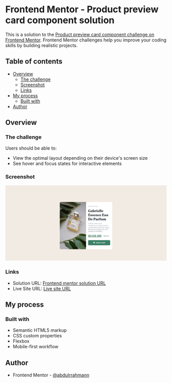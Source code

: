 # Frontend Mentor - Product preview card component solution

This is a solution to the [Product preview card component challenge on Frontend Mentor](https://www.frontendmentor.io/challenges/product-preview-card-component-GO7UmttRfa). Frontend Mentor challenges help you improve your coding skills by building realistic projects. 

## Table of contents

- [Overview](#overview)
  - [The challenge](#the-challenge)
  - [Screenshot](#screenshot)
  - [Links](#links)
- [My process](#my-process)
  - [Built with](#built-with)
- [Author](#author)


## Overview

### The challenge

Users should be able to:

- View the optimal layout depending on their device's screen size
- See hover and focus states for interactive elements

### Screenshot

![](images/screenshot.png)


### Links

- Solution URL: [Frontend mentor solution URL](https://www.frontendmentor.io/solutions/responsive-product-preview-card-sspqjIS0W_)
- Live Site URL: [Live site URL](https://abdulrrahmann.github.io/product-preview-card/)

## My process

### Built with

- Semantic HTML5 markup
- CSS custom properties
- Flexbox
- Mobile-first workflow


## Author

- Frontend Mentor - [@abdulrrahmann](https://www.frontendmentor.io/profile/abdulrrahmann)
